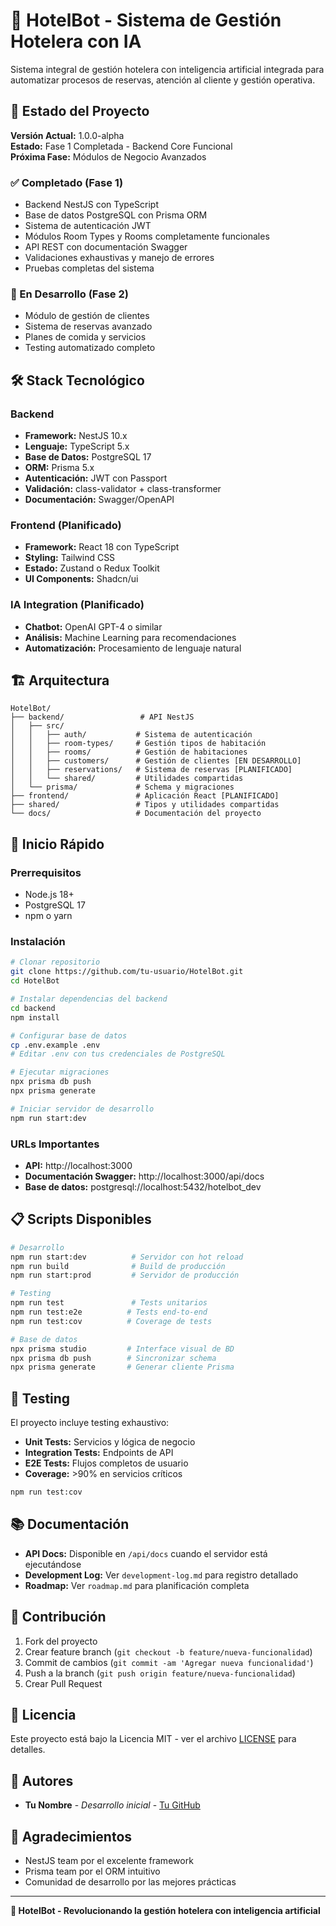 # 🏨 HotelBot - Sistema de Gestión Hotelera con IA

Sistema integral de gestión hotelera con inteligencia artificial integrada para automatizar procesos de reservas, atención al cliente y gestión operativa.

## 🚀 Estado del Proyecto

**Versión Actual:** 1.0.0-alpha  
**Estado:** Fase 1 Completada - Backend Core Funcional  
**Próxima Fase:** Módulos de Negocio Avanzados  

### ✅ Completado (Fase 1)
- Backend NestJS con TypeScript
- Base de datos PostgreSQL con Prisma ORM
- Sistema de autenticación JWT
- Módulos Room Types y Rooms completamente funcionales
- API REST con documentación Swagger
- Validaciones exhaustivas y manejo de errores
- Pruebas completas del sistema

### 🚧 En Desarrollo (Fase 2)
- Módulo de gestión de clientes
- Sistema de reservas avanzado
- Planes de comida y servicios
- Testing automatizado completo

## 🛠️ Stack Tecnológico

### Backend
- **Framework:** NestJS 10.x
- **Lenguaje:** TypeScript 5.x
- **Base de Datos:** PostgreSQL 17
- **ORM:** Prisma 5.x
- **Autenticación:** JWT con Passport
- **Validación:** class-validator + class-transformer
- **Documentación:** Swagger/OpenAPI

### Frontend (Planificado)
- **Framework:** React 18 con TypeScript
- **Styling:** Tailwind CSS
- **Estado:** Zustand o Redux Toolkit
- **UI Components:** Shadcn/ui

### IA Integration (Planificado)
- **Chatbot:** OpenAI GPT-4 o similar
- **Análisis:** Machine Learning para recomendaciones
- **Automatización:** Procesamiento de lenguaje natural

## 🏗️ Arquitectura

```
HotelBot/
├── backend/                 # API NestJS
│   ├── src/
│   │   ├── auth/           # Sistema de autenticación
│   │   ├── room-types/     # Gestión tipos de habitación
│   │   ├── rooms/          # Gestión de habitaciones
│   │   ├── customers/      # Gestión de clientes [EN DESARROLLO]
│   │   ├── reservations/   # Sistema de reservas [PLANIFICADO]
│   │   └── shared/         # Utilidades compartidas
│   └── prisma/             # Schema y migraciones
├── frontend/               # Aplicación React [PLANIFICADO]
├── shared/                 # Tipos y utilidades compartidas
└── docs/                   # Documentación del proyecto
```

## 🚀 Inicio Rápido

### Prerrequisitos
- Node.js 18+ 
- PostgreSQL 17
- npm o yarn

### Instalación

```bash
# Clonar repositorio
git clone https://github.com/tu-usuario/HotelBot.git
cd HotelBot

# Instalar dependencias del backend
cd backend
npm install

# Configurar base de datos
cp .env.example .env
# Editar .env con tus credenciales de PostgreSQL

# Ejecutar migraciones
npx prisma db push
npx prisma generate

# Iniciar servidor de desarrollo
npm run start:dev
```

### URLs Importantes
- **API:** http://localhost:3000
- **Documentación Swagger:** http://localhost:3000/api/docs
- **Base de datos:** postgresql://localhost:5432/hotelbot_dev

## 📋 Scripts Disponibles

```bash
# Desarrollo
npm run start:dev          # Servidor con hot reload
npm run build              # Build de producción
npm run start:prod         # Servidor de producción

# Testing
npm run test               # Tests unitarios
npm run test:e2e          # Tests end-to-end
npm run test:cov          # Coverage de tests

# Base de datos
npx prisma studio         # Interface visual de BD
npx prisma db push        # Sincronizar schema
npx prisma generate       # Generar cliente Prisma
```

## 🧪 Testing

El proyecto incluye testing exhaustivo:
- **Unit Tests:** Servicios y lógica de negocio
- **Integration Tests:** Endpoints de API
- **E2E Tests:** Flujos completos de usuario
- **Coverage:** >90% en servicios críticos

```bash
npm run test:cov
```

## 📚 Documentación

- **API Docs:** Disponible en `/api/docs` cuando el servidor está ejecutándose
- **Development Log:** Ver `development-log.md` para registro detallado
- **Roadmap:** Ver `roadmap.md` para planificación completa

## 🤝 Contribución

1. Fork del proyecto
2. Crear feature branch (`git checkout -b feature/nueva-funcionalidad`)
3. Commit de cambios (`git commit -am 'Agregar nueva funcionalidad'`)
4. Push a la branch (`git push origin feature/nueva-funcionalidad`)
5. Crear Pull Request

## 📄 Licencia

Este proyecto está bajo la Licencia MIT - ver el archivo [LICENSE](LICENSE) para detalles.

## 👥 Autores

- **Tu Nombre** - *Desarrollo inicial* - [Tu GitHub](https://github.com/tu-usuario)

## 🙏 Agradecimientos

- NestJS team por el excelente framework
- Prisma team por el ORM intuitivo
- Comunidad de desarrollo por las mejores prácticas

---

**🏨 HotelBot - Revolucionando la gestión hotelera con inteligencia artificial**
